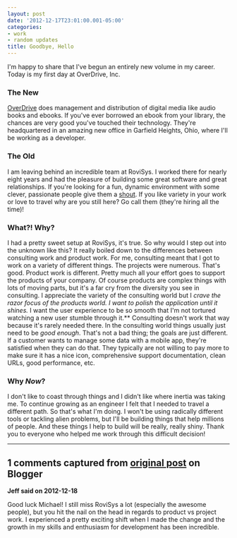 ```yaml
---
layout: post
date: '2012-12-17T23:01:00.001-05:00'
categories:
- work
- random updates
title: Goodbye, Hello
---
```



I'm happy to share that I've begun an entirely new volume in my career. Today is my first day at OverDrive, Inc.<h3>The New</h3>
[OverDrive](http://overdrive.com/)&nbsp;does management and distribution of digital media like audio books and ebooks. If you've ever borrowed an ebook from your library, the chances are very good you've touched their technology.
They're headquartered in an amazing new office in Garfield Heights, Ohio, where I'll be working as a developer.<h3>The Old</h3>
I am leaving behind an incredible team at RoviSys. I worked there for nearly eight years and had the pleasure of building some great software and great relationships.
If you're looking for a fun, dynamic environment with some clever, passionate people give them a [shout](http://www.rovisys.com/Careers/Careers.aspx). If you like variety in your work or love to travel why are you still here? Go call them (they're hiring all the time)!<h3>What?! Why?</h3>
I had a pretty sweet setup at RoviSys, it's true. So why would I step out into the unknown like this? It really boiled down to the differences between consulting work and product work.
For me, consulting meant that I got to work on a variety of different things. The projects were numerous. That's good.
Product work is different. Pretty much all your effort goes to support the products of your company. Of course products are complex things with lots of moving parts, but it's a far cry from the diversity you see in consulting.
I appreciate the variety of the consulting world but I *crave *the razor focus of the products world. I want to polish the application until it shines.** I want the user experience to be so smooth that I'm not tortured watching a new user stumble through it.** Consulting doesn't work that way because it's rarely needed there. 
In the consulting world things usually just need to be *good enough*. That's not a bad thing; the goals are just different. If a customer wants to manage some data with a mobile app, they're satisfied when they can do that. They typically are not willing to pay more to make sure it has a nice icon, comprehensive support documentation, clean URLs, good performance, etc.<h3>Why *Now*?</h3>
I don't like to coast through things and I didn't like where inertia was taking me. To continue growing as an engineer I felt that I needed to travel a different path. So that's what I'm doing. I won't be using radically different tools or tackling alien problems, but I'll be building things that help millions of people. And these things I help to build will be really, really shiny.
Thank you to everyone who helped me work through this difficult decision!

---

## 1 comments captured from [original post](https://blog.wassupy.com/2012/12/goodbye-hello.html) on Blogger

**Jeff said on 2012-12-18**

Good luck Michael! I still miss RoviSys a lot (especially the awesome people), but you hit the nail on the head in regards to product vs project work. I experienced a pretty exciting shift when I made the change and the growth in my skills and enthusiasm for development has been incredible.

